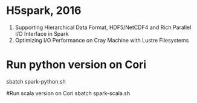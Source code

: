 # H5spark, 2016
1. Supporting Hierarchical Data Format, HDF5/NetCDF4 and Rich Parallel I/O Interface in Spark
2. Optimizing I/O Performance on Cray Machine with Lustre Filesystems

# Run python version on Cori
sbatch spark-python.sh

#Run scala version on Cori
sbatch spark-scala.sh
